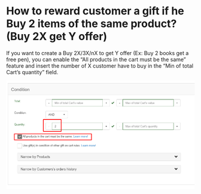 # How to reward customer a gift if he Buy 2 items of the same product? \(Buy 2X get Y offer\)

If you want to create a Buy 2X/3X/nX to get Y offer \(Ex: Buy 2 books get a free pen\), you can enable the “All products in the cart must be the same” feature and insert the number of X customer have to buy in the “Min of total Cart’s quantity” field.   

![](../.gitbook/assets/image%20%2812%29.png)


